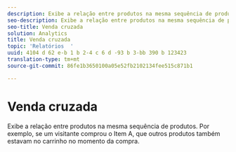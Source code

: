 ```yaml
---
description: Exibe a relação entre produtos na mesma sequência de produtos. Por exemplo, se um visitante comprou o Item A, que outros produtos também estavam no carrinho no momento da compra.
seo-description: Exibe a relação entre produtos na mesma sequência de produtos. Por exemplo, se um visitante comprou o Item A, que outros produtos também estavam no carrinho no momento da compra.
seo-title: Venda cruzada
solution: Analytics
title: Venda cruzada
topic: 'Relatórios  '
uuid: 4104 d 62 e-b 1 b 2-4 c 6 d -93 b 3-bb 390 b 123423
translation-type: tm+mt
source-git-commit: 86fe1b3650100a05e52fb2102134fee515c871b1

---
```



# Venda cruzada

Exibe a relação entre produtos na mesma sequência de produtos. Por exemplo, se um visitante comprou o Item A, que outros produtos também estavam no carrinho no momento da compra.

